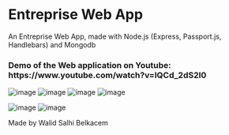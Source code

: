 # Entreprise Web App
An Entreprise Web App, made with Node.js (Express, Passport.js, Handlebars) and Mongodb
<h3> Demo of the Web application on Youtube: https://www.youtube.com/watch?v=lQCd_2dS2I0</h3>

![image](https://user-images.githubusercontent.com/69726409/138878466-93b8dfb1-0d0e-4239-863f-1a0e0a84275e.png)
![image](https://user-images.githubusercontent.com/69726409/138878837-7b15f1c4-fee3-4033-a5f3-da5c49456d4e.png)
![image](https://user-images.githubusercontent.com/69726409/138878898-d55bdf95-bf8b-4da5-88e3-683e00fa3933.png)
![image](https://user-images.githubusercontent.com/69726409/138878944-e6256aca-7e37-428d-868b-d07cff4ae0bc.png)

![image](https://user-images.githubusercontent.com/69726409/138878512-08a0374c-4d61-4078-a234-3de61d6cd956.png)
![image](https://user-images.githubusercontent.com/69726409/138878707-c18089b4-55ba-4de2-a0e6-de71b2ad382f.png)


Made by Walid Salhi Belkacem



